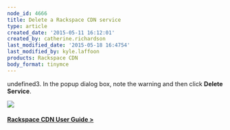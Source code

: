 ```yaml
---
node_id: 4666
title: Delete a Rackspace CDN service
type: article
created_date: '2015-05-11 16:12:01'
created_by: catherine.richardson
last_modified_date: '2015-05-18 16:4754'
last_modified_by: kyle.laffoon
products: Rackspace CDN
body_format: tinymce
---
```


undefined3. In the popup dialog box, note the warning and then click **Delete
Service**.

![](/knowledge_center/sites/default/files/field/image/DeleteService.png)

 

#### [Rackspace CDN User Guide  \>](https://www.rackspace.com/knowledge_center/article/rackspace-cdn-user-guide)

 

 

 


